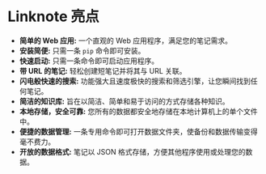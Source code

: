 # Linknote 亮点

*   **简单的 Web 应用:** 一个直观的 Web 应用程序，满足您的笔记需求。
*   **安装简便:** 只需一条 `pip` 命令即可安装。
*   **快速启动:** 只需一条命令即可启动应用程序。
*   **带 URL 的笔记:** 轻松创建短笔记并将其与 URL 关联。
*   **闪电般快速的搜索:** 功能强大且速度极快的搜索和筛选引擎，让您瞬间找到任何笔记。
*   **简洁的知识库:** 旨在以简洁、简单和易于访问的方式存储各种知识。
*   **本地存储，安全可靠:** 您所有的数据都安全地存储在本地计算机上的单个文件中。
*   **便捷的数据管理:** 一条专用命令即可打开数据文件夹，使备份和数据传输变得毫不费力。
*   **开放的数据格式:** 笔记以 JSON 格式存储，方便其他程序使用或处理您的数据。

